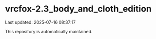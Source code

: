# vrcfox-2.3_body_and_cloth_edition

Last updated: 2025-07-16 08:37:17

This repository is automatically maintained.
